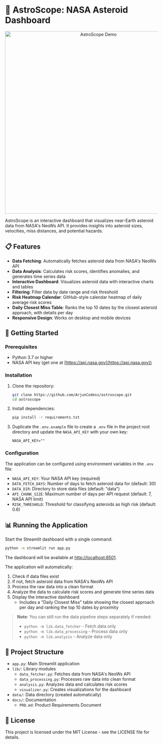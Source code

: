 # 🔭 AstroScope: NASA Asteroid Dashboard

<div align="center">
  <a href="https://youtu.be/VmNRG0jzy6o">
    <img src="https://img.youtube.com/vi/VmNRG0jzy6o/0.jpg" alt="AstroScope Demo" width="600" />
  </a>
</div>

AstroScope is an interactive dashboard that visualizes near-Earth asteroid data from NASA's NeoWs API. It provides insights into asteroid sizes, velocities, miss distances, and potential hazards.

## 📋 Features

- **Data Fetching**: Automatically fetches asteroid data from NASA's NeoWs API
- **Data Analysis**: Calculates risk scores, identifies anomalies, and generates time series data
- **Interactive Dashboard**: Visualizes asteroid data with interactive charts and tables
- **Filtering**: Filter data by date range and risk threshold
- **Risk Heatmap Calendar**: GitHub-style calendar heatmap of daily average risk scores
- **Daily Closest Miss Table**: Ranks the top 10 dates by the closest asteroid approach, with details per day
- **Responsive Design**: Works on desktop and mobile devices

## 🚀 Getting Started

### Prerequisites

- Python 3.7 or higher
- NASA API key (get one at [https://api.nasa.gov](https://api.nasa.gov))

### Installation

1. Clone the repository:
   ```bash
   git clone https://github.com/ArjunCodess/astroscope.git
   cd astroscope
   ```

2. Install dependencies:
   ```bash
   pip install -r requirements.txt
   ```

3. Duplicate the `.env.example` file to create a `.env` file in the project root directory and update the `NASA_API_KEY` with your own key:
   ```
   NASA_API_KEY=""
   ```

### Configuration

The application can be configured using environment variables in the `.env` file:

- `NASA_API_KEY`: Your NASA API key (required)
- `DATA_FETCH_DAYS`: Number of days to fetch asteroid data for (default: 30)
- `DATA_DIR`: Directory to store data files (default: "data")
- `API_CHUNK_SIZE`: Maximum number of days per API request (default: 7, NASA API limit)
- `RISK_THRESHOLD`: Threshold for classifying asteroids as high risk (default: 0.6)

## 📊 Running the Application

Start the Streamlit dashboard with a single command:

```bash
python -m streamlit run app.py
```

The dashboard will be available at [http://localhost:8501](http://localhost:8501).

The application will automatically:
1. Check if data files exist
2. If not, fetch asteroid data from NASA's NeoWs API
3. Process the raw data into a clean format
4. Analyze the data to calculate risk scores and generate time series data
5. Display the interactive dashboard
   - Includes a "Daily Closest Miss" table showing the closest approach per day and ranking the top 10 dates by proximity

> **Note**: You can still run the data pipeline steps separately if needed:
> - `python -m lib.data_fetcher` - Fetch data only
> - `python -m lib.data_processing` - Process data only
> - `python -m lib.analysis` - Analyze data only

## 📁 Project Structure

- `app.py`: Main Streamlit application
- `lib/`: Library modules
  - `data_fetcher.py`: Fetches data from NASA's NeoWs API
  - `data_processing.py`: Processes raw data into clean format
  - `analysis.py`: Analyzes data and calculates risk scores
  - `visualizer.py`: Creates visualizations for the dashboard
- `data/`: Data directory (created automatically)
- `docs/`: Documentation
  - `PRD.md`: Product Requirements Document

## 📄 License

This project is licensed under the MIT License - see the LICENSE file for details.